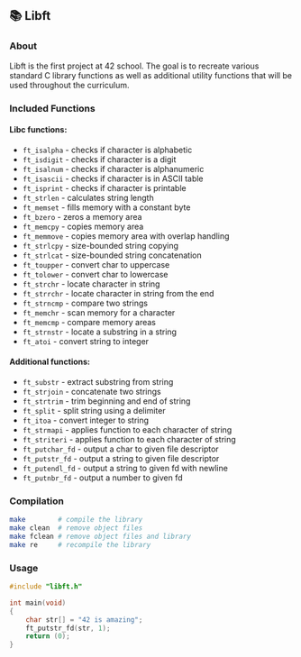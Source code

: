 ## 📚 Libft

### About
Libft is the first project at 42 school. The goal is to recreate various standard C library functions as well as additional utility functions that will be used throughout the curriculum.

### Included Functions

#### Libc functions:
- `ft_isalpha` - checks if character is alphabetic
- `ft_isdigit` - checks if character is a digit
- `ft_isalnum` - checks if character is alphanumeric
- `ft_isascii` - checks if character is in ASCII table
- `ft_isprint` - checks if character is printable
- `ft_strlen` - calculates string length
- `ft_memset` - fills memory with a constant byte
- `ft_bzero` - zeros a memory area
- `ft_memcpy` - copies memory area
- `ft_memmove` - copies memory area with overlap handling
- `ft_strlcpy` - size-bounded string copying
- `ft_strlcat` - size-bounded string concatenation
- `ft_toupper` - convert char to uppercase
- `ft_tolower` - convert char to lowercase
- `ft_strchr` - locate character in string
- `ft_strrchr` - locate character in string from the end
- `ft_strncmp` - compare two strings
- `ft_memchr` - scan memory for a character
- `ft_memcmp` - compare memory areas
- `ft_strnstr` - locate a substring in a string
- `ft_atoi` - convert string to integer

#### Additional functions:
- `ft_substr` - extract substring from string
- `ft_strjoin` - concatenate two strings
- `ft_strtrim` - trim beginning and end of string
- `ft_split` - split string using a delimiter
- `ft_itoa` - convert integer to string
- `ft_strmapi` - applies function to each character of string
- `ft_striteri` - applies function to each character of string
- `ft_putchar_fd` - output a char to given file descriptor
- `ft_putstr_fd` - output a string to given file descriptor
- `ft_putendl_fd` - output a string to given fd with newline
- `ft_putnbr_fd` - output a number to given fd

### Compilation
```bash
make        # compile the library
make clean  # remove object files
make fclean # remove object files and library
make re     # recompile the library
```

### Usage
```c
#include "libft.h"

int main(void)
{
    char str[] = "42 is amazing";
    ft_putstr_fd(str, 1);
    return (0);
}
```
